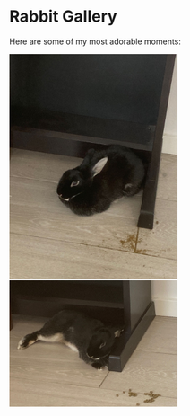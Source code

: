 # Rabbit Gallery

Here are some of my most adorable moments:

<!--
![Rabbit 1](img/1.jpg)
-->

<!-- <img src="img/1.jpg" alt="Rabbit 1" width="300px"> -->
<img src="img/2.jpg" alt="Rabbit 2" width="300px">
<!-- <img src="img/3.jpg" alt="Rabbit 3" width="300px"> -->
<img src="img/4.jpg" alt="Rabbit 4" width="300px">

